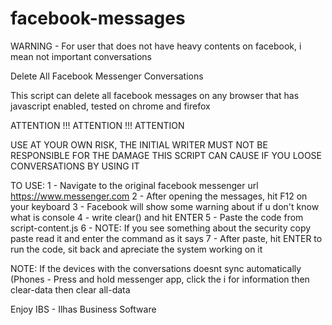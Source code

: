 # facebook-messages
WARNING - For user that does not have heavy contents on facebook, i mean not important conversations

Delete All Facebook Messenger Conversations

This script can delete all facebook messages on any browser that has javascript enabled, tested on chrome and firefox

ATTENTION !!! ATTENTION !!! ATTENTION

USE AT YOUR OWN RISK, THE INITIAL WRITER MUST NOT BE RESPONSIBLE FOR THE DAMAGE THIS SCRIPT CAN CAUSE IF YOU LOOSE CONVERSATIONS BY USING IT


TO USE:
1 - Navigate to the original facebook messenger url
https://www.messenger.com
2 - After opening the messages, hit F12 on your keyboard
3 - Facebook will show some warning about if u don't know what is console
4 - write clear() and hit ENTER
5 - Paste the code from script-content.js
6 - NOTE: If you see something about the security copy paste read it and enter the command as it says
7 - After paste, hit ENTER to run the code, sit back and apreciate the system working on it

NOTE: If the devices with the conversations doesnt sync automatically (Phones - Press and hold messenger app, click the i for information then clear-data then clear all-data

Enjoy
IBS - Ilhas Business Software





